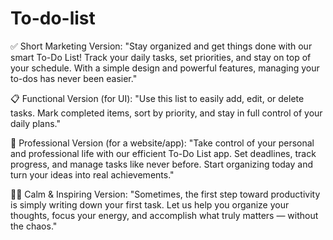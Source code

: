 # To-do-list
✅ Short Marketing Version:
"Stay organized and get things done with our smart To-Do List! Track your daily tasks, set priorities, and stay on top of your schedule. With a simple design and powerful features, managing your to-dos has never been easier."

📋 Functional Version (for UI):
"Use this list to easily add, edit, or delete tasks. Mark completed items, sort by priority, and stay in full control of your daily plans."

💼 Professional Version (for a website/app):
"Take control of your personal and professional life with our efficient To-Do List app. Set deadlines, track progress, and manage tasks like never before. Start organizing today and turn your ideas into real achievements."

🧘‍♀️ Calm & Inspiring Version:
"Sometimes, the first step toward productivity is simply writing down your first task. Let us help you organize your thoughts, focus your energy, and accomplish what truly matters — without the chaos."
